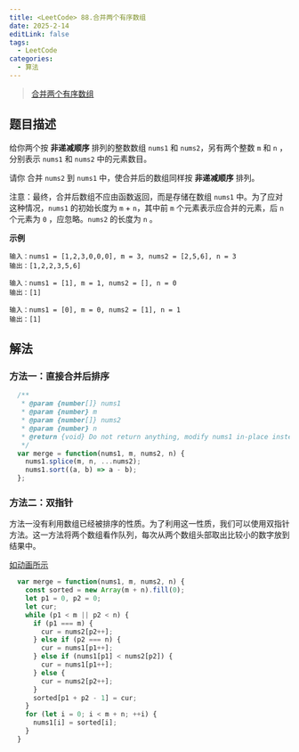 ```yaml
---
title: <LeetCode> 88.合并两个有序数组
date: 2025-2-14
editLink: false
tags:
  - LeetCode
categories:
  - 算法
---
```


> [合并两个有序数组](https://leetcode.cn/problems/merge-sorted-array/description/)

## 题目描述

给你两个按 **非递减顺序** 排列的整数数组 `nums1` 和 `nums2`，另有两个整数 `m` 和 `n` ，分别表示 `nums1` 和 `nums2` 中的元素数目。

请你 合并 `nums2` 到 `nums1` 中，使合并后的数组同样按 **非递减顺序** 排列。

注意：最终，合并后数组不应由函数返回，而是存储在数组 `nums1` 中。为了应对这种情况，`nums1` 的初始长度为 `m` + `n`，其中前 `m` 个元素表示应合并的元素，后 `n` 个元素为 `0` ，应忽略。`nums2` 的长度为 `n` 。

**示例**

```
输入：nums1 = [1,2,3,0,0,0], m = 3, nums2 = [2,5,6], n = 3
输出：[1,2,2,3,5,6]

输入：nums1 = [1], m = 1, nums2 = [], n = 0
输出：[1]

输入：nums1 = [0], m = 0, nums2 = [1], n = 1
输出：[1]
```

## 解法

### 方法一：直接合并后排序

```js
  /**
   * @param {number[]} nums1
   * @param {number} m
   * @param {number[]} nums2
   * @param {number} n
   * @return {void} Do not return anything, modify nums1 in-place instead.
   */
  var merge = function(nums1, m, nums2, n) {
    nums1.splice(m, n, ...nums2);
    nums1.sort((a, b) => a - b);
  };
```

### 方法二：双指针

方法一没有利用数组已经被排序的性质。为了利用这一性质，我们可以使用双指针方法。这一方法将两个数组看作队列，每次从两个数组头部取出比较小的数字放到结果中。

[如动画所示](https://assets.leetcode-cn.com/solution-static/88/1.gif)

```js
  var merge = function(nums1, m, nums2, n) {
    const sorted = new Array(m + n).fill(0);
    let p1 = 0, p2 = 0;
    let cur;
    while (p1 < m || p2 < n) {
      if (p1 === m) {
        cur = nums2[p2++];
      } else if (p2 === n) {
        cur = nums1[p1++];
      } else if (nums1[p1] < nums2[p2]) {
        cur = nums1[p1++];
      } else {
        cur = nums2[p2++];
      }
      sorted[p1 + p2 - 1] = cur;
    }
    for (let i = 0; i < m + n; ++i) {
      nums1[i] = sorted[i];
    }
  }
```
